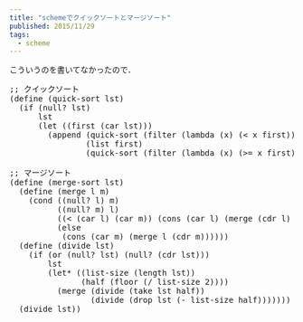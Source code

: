 ```yaml
---
title: "schemeでクイックソートとマージソート"
published: 2015/11/29
tags:
  - scheme
---
```


<p>こういうのを書いてなかったので．</p>

<pre class="code lang-scheme" data-lang="scheme" data-unlink><span class="synComment">;; クイックソート</span>
<span class="synSpecial">(</span><span class="synStatement">define</span> <span class="synSpecial">(</span>quick-sort lst<span class="synSpecial">)</span>
  <span class="synSpecial">(</span><span class="synStatement">if</span> <span class="synSpecial">(</span><span class="synIdentifier">null?</span> lst<span class="synSpecial">)</span>
      lst
      <span class="synSpecial">(</span><span class="synStatement">let</span> <span class="synSpecial">((</span>first <span class="synSpecial">(</span><span class="synIdentifier">car</span> lst<span class="synSpecial">)))</span>
        <span class="synSpecial">(</span><span class="synIdentifier">append</span> <span class="synSpecial">(</span>quick-sort <span class="synSpecial">(</span><span class="synIdentifier">filter</span> <span class="synSpecial">(</span><span class="synStatement">lambda</span> <span class="synSpecial">(</span>x<span class="synSpecial">)</span> <span class="synSpecial">(</span><span class="synIdentifier">&lt;</span> x first<span class="synSpecial">))</span> <span class="synSpecial">(</span><span class="synIdentifier">cdr</span> lst<span class="synSpecial">)))</span>
                <span class="synSpecial">(</span><span class="synIdentifier">list</span> first<span class="synSpecial">)</span>
                <span class="synSpecial">(</span>quick-sort <span class="synSpecial">(</span><span class="synIdentifier">filter</span> <span class="synSpecial">(</span><span class="synStatement">lambda</span> <span class="synSpecial">(</span>x<span class="synSpecial">)</span> <span class="synSpecial">(</span><span class="synIdentifier">&gt;=</span> x first<span class="synSpecial">))</span> <span class="synSpecial">(</span><span class="synIdentifier">cdr</span> lst<span class="synSpecial">)))))))</span>

<span class="synComment">;; マージソート</span>
<span class="synSpecial">(</span><span class="synStatement">define</span> <span class="synSpecial">(</span>merge-sort lst<span class="synSpecial">)</span>
  <span class="synSpecial">(</span><span class="synStatement">define</span> <span class="synSpecial">(</span>merge l m<span class="synSpecial">)</span>
    <span class="synSpecial">(</span><span class="synStatement">cond</span> <span class="synSpecial">((</span><span class="synIdentifier">null?</span> l<span class="synSpecial">)</span> m<span class="synSpecial">)</span>
          <span class="synSpecial">((</span><span class="synIdentifier">null?</span> m<span class="synSpecial">)</span> l<span class="synSpecial">)</span>
          <span class="synSpecial">((</span><span class="synIdentifier">&lt;</span> <span class="synSpecial">(</span><span class="synIdentifier">car</span> l<span class="synSpecial">)</span> <span class="synSpecial">(</span><span class="synIdentifier">car</span> m<span class="synSpecial">))</span> <span class="synSpecial">(</span><span class="synIdentifier">cons</span> <span class="synSpecial">(</span><span class="synIdentifier">car</span> l<span class="synSpecial">)</span> <span class="synSpecial">(</span>merge <span class="synSpecial">(</span><span class="synIdentifier">cdr</span> l<span class="synSpecial">)</span> m<span class="synSpecial">)))</span>
          <span class="synSpecial">(</span><span class="synStatement">else</span>
           <span class="synSpecial">(</span><span class="synIdentifier">cons</span> <span class="synSpecial">(</span><span class="synIdentifier">car</span> m<span class="synSpecial">)</span> <span class="synSpecial">(</span>merge l <span class="synSpecial">(</span><span class="synIdentifier">cdr</span> m<span class="synSpecial">))))))</span>
  <span class="synSpecial">(</span><span class="synStatement">define</span> <span class="synSpecial">(</span>divide lst<span class="synSpecial">)</span>
    <span class="synSpecial">(</span><span class="synStatement">if</span> <span class="synSpecial">(</span><span class="synStatement">or</span> <span class="synSpecial">(</span><span class="synIdentifier">null?</span> lst<span class="synSpecial">)</span> <span class="synSpecial">(</span><span class="synIdentifier">null?</span> <span class="synSpecial">(</span><span class="synIdentifier">cdr</span> lst<span class="synSpecial">)))</span>
        lst
        <span class="synSpecial">(</span><span class="synStatement">let*</span> <span class="synSpecial">((</span>list-size <span class="synSpecial">(</span><span class="synIdentifier">length</span> lst<span class="synSpecial">))</span>
               <span class="synSpecial">(</span>half <span class="synSpecial">(</span><span class="synIdentifier">floor</span> <span class="synSpecial">(</span><span class="synIdentifier">/</span> list-size <span class="synConstant">2</span><span class="synSpecial">))))</span>
          <span class="synSpecial">(</span>merge <span class="synSpecial">(</span>divide <span class="synSpecial">(</span>take lst half<span class="synSpecial">))</span>
                 <span class="synSpecial">(</span>divide <span class="synSpecial">(</span>drop lst <span class="synSpecial">(</span><span class="synIdentifier">-</span> list-size half<span class="synSpecial">)))))))</span>
  <span class="synSpecial">(</span>divide lst<span class="synSpecial">))</span>
</pre>


